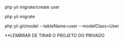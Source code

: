 php yii migrate/create user

php yii migrate


php yii gii/model --tableName=user --modelClass=User

**LEMBRAR DE TIRAR O PROJETO DO PRIVADO